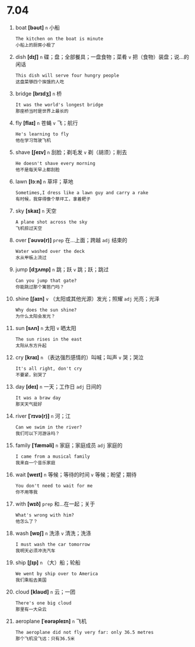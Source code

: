 # 7.04


1. boat **[bəʊt]** `n` 小船
    ```
    The kitchen on the boat is minute
    小船上的厨房小极了
    ```

2. dish **[dɪʃ]** `n` 碟；盘；全部餐具；一盘食物；菜肴 `v` 把（食物）装盘；说...的闲话
    ```
    This dish will serve four hungry people
    这盘菜够四个挨饿的人吃
    ```

3. bridge **[brɪdʒ]** `n` 桥
    ```
    It was the world's longest bridge
    那座桥当时是世界上最长的
    ```

4. fly **[flaɪ]** `n` 苍蝇 `v` 飞；航行
    ```
    He's learning to fly
    他在学习驾驶飞机
    ```

5. shave **[ʃeɪv]** `n` 刮脸；剃毛发 `v` 剃（胡须）；削去
    ```
    He doesn't shave every morning
    他不是每天早上都刮脸
    ```

6. lawn **[lɔːn]** `n` 草坪；草地
    ```
    Sometimes,I dress like a lawn guy and carry a rake
    有时候，我穿得像个草坪工，拿着耙子
    ```

7. sky **[skaɪ]** `n` 天空
    ```
    A plane shot across the sky
    飞机掠过天空
    ```

8. over **[ˈəʊvə(r)]** `prep` 在...上面；跨越 `adj` 结束的
    ```
    Water washed over the deck
    水从甲板上流过
    ```

9. jump **[dʒʌmp]** `n` 跳；跃 `v` 跳；跃；跳过
    ```
    Can you jump that gate?
    你能跳过那个篱笆门吗？
    ```

10. shine **[ʃaɪn]** `v` （太阳或其他光源）发光；照耀 `adj` 光亮；光泽
    ```
    Why does the sun shine?
    为什么太阳会发光？
    ```

11. sun **[sʌn]** `n` 太阳 `v` 晒太阳
    ```
    The sun rises in the east
    太阳从东方升起
    ```

12. cry **[kraɪ]** `n` （表达强烈感情的）叫喊；叫声 `v` 哭；哭泣
    ```
    It's all right, don't cry
    不要紧，别哭了
    ```

13. day **[deɪ]** `n` 一天；工作日 `adj` 日间的
    ```
    It was a braw day
    那天天气挺好
    ```

14. river **[ˈrɪvə(r)]** `n` 河；江
    ```
    Can we swim in the river?
    我们可以下河游泳吗？
    ```

15. family **[ˈfæməli]** `n` 家庭；家庭成员 `adj` 家庭的
    ```
    I came from a musical family
    我来自一个音乐家庭
    ```

16. wait **[weɪt]** `n` 等候；等待的时间 `v` 等候；盼望；期待
    ```
    You don't need to wait for me
    你不用等我
    ```

17. with **[wɪð]** `prep` 和...在一起；关于
    ```
    What's wrong with him?
    他怎么了？
    ```

18. wash **[wɒʃ]** `n` 洗涤 `v` 清洗；洗涤
    ```
    I must wash the car tomorrow
    我明天必须冲洗汽车
    ```

19. ship **[ʃɪp]** `n` （大）船；轮船
    ```
    We went by ship over to America
    我们乘船去美国
    ```

20. cloud **[klaʊd]** `n` 云；一团
    ```
    There's one big cloud
    那里有一大朵云
    ```

21. aeroplane **[ˈeərəpleɪn]** `n` 飞机
    ```
    The aeroplane did not fly very far: only 36.5 metres
    那个飞机没飞远：只有36.5米
    ```
